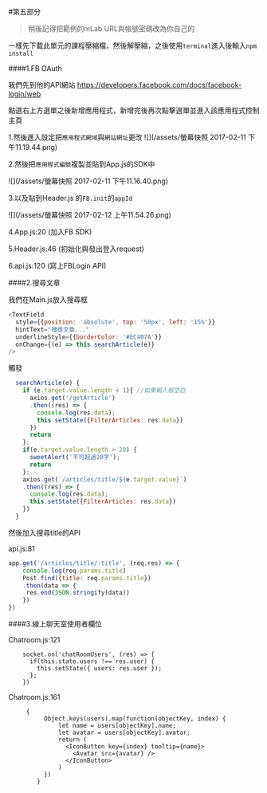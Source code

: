 #第五部分

>稍後記得把範例的mLab URL與帳號密碼改為你自己的


一樣先下載此單元的課程壓縮檔，然後解壓縮，之後使用`terminal`進入後輸入`npm install`



####1.FB OAuth

我們先到他的API網站
https://developers.facebook.com/docs/facebook-login/web

點選右上方選單之後新增應用程式，新增完後再次點擊選單並進入該應用程式控制主頁

1.然後進入設定把`應用程式網域`與`網站網址`更改
![](/assets/螢幕快照 2017-02-11 下午11.19.44.png)

2.然後把`應用程式編號`複製並貼到App.js的SDK中

![](/assets/螢幕快照 2017-02-11 下午11.16.40.png)

3.以及貼到Header.js 的`FB.init`的`appId`

![](/assets/螢幕快照 2017-02-12 上午11.54.26.png)

4.App.js:20  (加入FB SDK)

5.Header.js:46 (初始化與發出登入request)

6.api.js:120 (寫上FBLogin API)

####2.搜尋文章

我們在Main.js放入搜尋框

```javascript
<TextField
  style={{position: 'absolute', top: '50px', left: '15%'}}
  hintText="搜尋文章..."
  underlineStyle={{borderColor: '#EC407A'}}
  onChange={(e) => this.searchArticle(e)}
/>
```

觸發
```javascript
  searchArticle(e) {
    if (e.target.value.length < 1){ //如果輸入框空白
      axios.get('/getArticle')
      .then((res) => {
        console.log(res.data);
        this.setState({FilterArticles: res.data})
      })    
      return 
    };
    if(e.target.value.length > 20) {
      sweetAlert('不可超過20字');
      return
    }; 
    axios.get(`/articles/title/${e.target.value}`)
    .then((res) => {
      console.log(res.data);
      this.setState({FilterArticles: res.data})
    })
  }
```


然後加入搜尋title的API

api.js:81

```javascript
app.get('/articles/title/:title', (req,res) => {
	console.log(req.params.title)
	Post.find({title: req.params.title})
	.then(data => {
  	 res.end(JSON.stringify(data))
	})
})
```


####3.線上聊天室使用者欄位

Chatroom.js:121
```
    socket.on('chatRoomUsers', (res) => {
      if(this.state.users !== res.user) {
        this.setState({ users: res.user });
      };
    })
```

Chatroom.js:161

```
     {      
          Object.keys(users).map(function(objectKey, index) {
              let name = users[objectKey].name;
              let avatar = users[objectKey].avatar;
              return (
                <IconButton key={index} tooltip={name}>
                  <Avatar src={avatar} />
                </IconButton>
              )
          })
        }
```